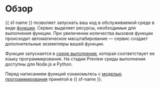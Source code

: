 # Обзор

{{ sf-name }} позволяет запускать ваш код в обслуживаемой среде в виде [функции](function.md). Сервис выделяет ресурсы, необходимые для выполнения функции. При увеличении количества вызовов функции происходит автоматическое масштабирование — сервис создает дополнительные экземпляры вашей функции.

Функция запускается в [среде выполнения](../runtime/index.md), которая соответствует ее языку программирования. На стадии Preview среды выполнения доступны для Node.js и Python.

Перед написанием функций ознакомьтесь с [моделью программирования](function.md#programming-model) принятой в {{ sf-name }}.
